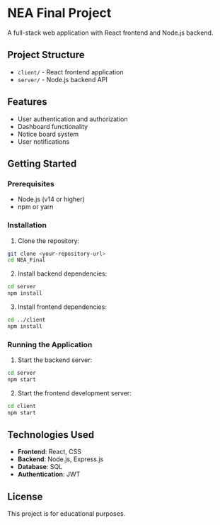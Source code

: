 # NEA Final Project

A full-stack web application with React frontend and Node.js backend.

## Project Structure

- `client/` - React frontend application
- `server/` - Node.js backend API

## Features

- User authentication and authorization
- Dashboard functionality
- Notice board system
- User notifications

## Getting Started

### Prerequisites

- Node.js (v14 or higher)
- npm or yarn

### Installation

1. Clone the repository:
```bash
git clone <your-repository-url>
cd NEA_Final
```

2. Install backend dependencies:
```bash
cd server
npm install
```

3. Install frontend dependencies:
```bash
cd ../client
npm install
```

### Running the Application

1. Start the backend server:
```bash
cd server
npm start
```

2. Start the frontend development server:
```bash
cd client
npm start
```

## Technologies Used

- **Frontend**: React, CSS
- **Backend**: Node.js, Express.js
- **Database**: SQL
- **Authentication**: JWT

## License

This project is for educational purposes.
